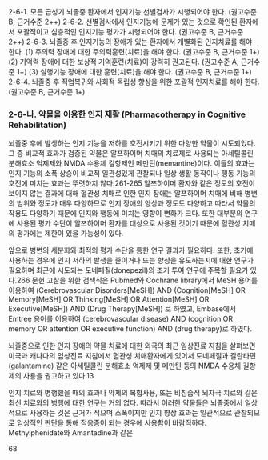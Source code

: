 2-6-1. 모든 급성기 뇌졸중 환자에서 인지기능 선별검사가 시행되어야 한다. (권고수준 B, 근거수준 2++)
2-6-2. 선별검사에서 인지기능에 문제가 있는 것으로 확인된 환자에서 포괄적이고 심층적인 인지기능 평가가 시행되어야 한다. (권고수준 B, 근거수준 2++)
2-6-3. 뇌졸중 후 인지기능의 장애가 있는 환자에서 개별화된 인지치료를 해야 한다.
    (1) 주의력 장애에 대한 주의력훈련(치료)을 해야 한다. (권고수준 B, 근거수준 1+)
    (2) 기억력 장애에 대한 보상적 기억훈련(치료)이 강력히 권고된다. (권고수준 A, 근거수준 1+)
    (3) 실행기능 장애에 대한 훈련(치료)을 해야 한다. (권고수준 B, 근거수준 1+)
2-6-4. 뇌졸중 후 직업복귀와 사회적 독립성 향상을 위한 포괄적 인지치료를 해야 한다. (권고수준 B, 근거수준 1+)

### 2-6-나. 약물을 이용한 인지 재활 (Pharmacotherapy in Cognitive Rehabilitation)

뇌졸중 후에 발생하는 인지 기능을 저하를 호전시키기 위한 다양한 약물이 시도되었다. 그 중 비교적 효과가 검증된 약물은 알쯔하이머 치매의 치료제로 사용되는 아세틸콜린 분해효소 억제제와 NMDA 수용체 길항제인 메만틴(memantine)이다. 이들의 효과는 인지 기능의 소폭 상승이 비교적 일관성있게 관찰되나 일상 생활 동작이나 행동 기능의 호전에 미치는 효과는 뚜렷하지 않다.261-265 알쯔하이머 환자와 같은 정도의 호전이 보이지 않는 결과에 대해 혈관성 치매로 인한 인지 장애는 알쯔하이머 치매에 비해 병변의 범위와 정도가 매우 다양하므로 인지 장애의 양상과 정도도 다양하고 따라서 약물의 작용도 다양하기 때문에 인지와 행동에 미치는 영향이 변화가 크다. 또한 대부분의 연구에 사용된 평가 수단이 알쯔하이머 환자를 대상으로 사용된 것이기 때문에 혈관성 치매의 평가에는 제한이 있을 가능성이 있다.

앞으로 병변의 세분화와 최적의 평가 수단을 통한 연구 결과가 필요하다. 또한, 초기에 사용하는 경우에 인지 저하의 발생을 줄이거나 또는 향상을 유도하는지에 대한 연구가 필요하며 최근에 시도되는 도네페질(donepezil)의 조기 투여 연구에 주목할 필요가 있다.266
문헌 고찰을 위한 검색식은 Pubmed와 Cochrane library에서 MeSH 용어를 이용하여 (Cerebrovascular Disorders[MeSH]) AND (Cognition[MeSH] OR Memory[MeSH] OR Thinking[MeSH] OR Attention[MeSH] OR Executive[MeSH]) AND (Drug Therapy[MeSH]) 로 하였고, Embase에서 Emtree 용어를 이용하여 (cerebrovascular disease) AND (cognition OR memory OR attention OR executive function) AND (drug therapy)로 하였다.

뇌졸중으로 인한 인지 장애의 약물 치료에 대한 외국의 최근 임상진료 지침을 살펴보면 미국과 캐나다의 임상진료 지침에서 혈관성 치매환자에게 있어서 도네페질과 갈란타민(galantamine) 같은 아세틸콜린 분해효소 억제제 및 메만틴 등의 NMDA 수용체 길항제의 사용을 권고하고 있다.13

인지 치료와 병행했을 때의 효과나 약제의 복합사용, 또는 비침습적 뇌자극 치료와 같은 최신 치료와의 병행에 대한 연구는 거의 없다. 따라서 이러한 약물들은 뇌졸중에서 일상적으로 사용하는 것은 근거가 적으며 소폭이지만 인지 향상 효과는 일관적으로 관찰되므로 임상적인 판단을 통해 적응증이 되는 경우에 사용함이 바람직하다. Methylphenidate와 Amantadine과 같은

<PAGE>68